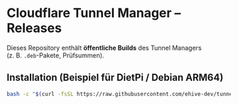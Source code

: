 # Cloudflare Tunnel Manager – Releases

Dieses Repository enthält **öffentliche Builds** des Tunnel Managers  
(z. B. `.deb`-Pakete, Prüfsummen).

## Installation (Beispiel für DietPi / Debian ARM64)

```bash
bash -c "$(curl -fsSL https://raw.githubusercontent.com/ehive-dev/tunnel-manager-releases/main/install.sh)"
